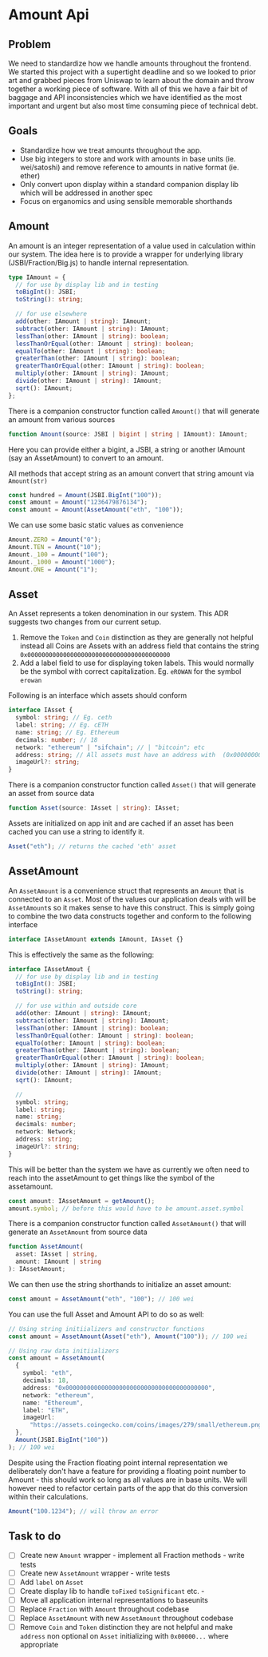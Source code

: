 # Amount Api

## Problem

We need to standardize how we handle amounts throughout the frontend. We started this project with a supertight deadline and so we looked to prior art and grabbed pieces from Uniswap to learn about the domain and throw together a working piece of software. With all of this we have a fair bit of baggage and API inconsistencies which we have identified as the most important and urgent but also most time consuming piece of technical debt.

## Goals

- Standardize how we treat amounts throughout the app.
- Use big integers to store and work with amounts in base units (ie. wei/satoshi) and remove reference to amounts in native format (ie. ether)
- Only convert upon display within a standard companion display lib which will be addressed in another spec
- Focus on erganomics and using sensible memorable shorthands

## Amount

An amount is an integer representation of a value used in calculation within our system. The idea here is to provide a wrapper for underlying library (JSBI/Fraction/Big.js) to handle internal representation.

```ts
type IAmount = {
  // for use by display lib and in testing
  toBigInt(): JSBI;
  toString(): string;

  // for use elsewhere
  add(other: IAmount | string): IAmount;
  subtract(other: IAmount | string): IAmount;
  lessThan(other: IAmount | string): boolean;
  lessThanOrEqual(other: IAmount | string): boolean;
  equalTo(other: IAmount | string): boolean;
  greaterThan(other: IAmount | string): boolean;
  greaterThanOrEqual(other: IAmount | string): boolean;
  multiply(other: IAmount | string): IAmount;
  divide(other: IAmount | string): IAmount;
  sqrt(): IAmount;
};
```

There is a companion constructor function called `Amount()` that will generate an amount from various sources

```ts
function Amount(source: JSBI | bigint | string | IAmount): IAmount;
```

Here you can provide either a bigint, a JSBI, a string or another IAmount (say an AssetAmount) to convert to an amount.

All methods that accept string as an amount convert that string amount via `Amount(str)`

```ts
const hundred = Amount(JSBI.BigInt("100"));
const amount = Amount("1236479876134");
const amount = Amount(AssetAmount("eth", "100"));
```

We can use some basic static values as convenience

```ts
Amount.ZERO = Amount("0");
Amount.TEN = Amount("10");
Amount._100 = Amount("100");
Amount._1000 = Amount("1000");
Amount.ONE = Amount("1");
```

## Asset

An Asset represents a token denomination in our system. This ADR suggests two changes from our current setup.

1. Remove the `Token` and `Coin` distinction as they are generally not helpful instead all Coins are Assets with an address field that contains the string `0x0000000000000000000000000000000000000000`
2. Add a label field to use for displaying token labels. This would normally be the symbol with correct capitalization. Eg. `eROWAN` for the symbol `erowan`

Following is an interface which assets should conform

```ts
interface IAsset {
  symbol: string; // Eg. ceth
  label: string; // Eg. cETH
  name: string; // Eg. Ethereum
  decimals: number; // 18
  network: "ethereum" | "sifchain"; // | "bitcoin"; etc
  address: string; // All assets must have an address with  (0x0000000000000000000000000000000000000000 for a native coin)
  imageUrl?: string;
}
```

There is a companion constructor function called `Asset()` that will generate an asset from source data

```ts
function Asset(source: IAsset | string): IAsset;
```

Assets are initialized on app init and are cached if an asset has been cached you can use a string to identify it.

```ts
Asset("eth"); // returns the cached 'eth' asset
```

## AssetAmount

An `AssetAmount` is a convenience struct that represents an `Amount` that is connected to an `Asset`. Most of the values our application deals with will be `AssetAmount`s so it makes sense to have this construct. This is simply going to combine the two data constructs together and conform to the following interface

```ts
interface IAssetAmount extends IAmount, IAsset {}
```

This is effectively the same as the following:

```ts
interface IAssetAmout {
  // for use by display lib and in testing
  toBigInt(): JSBI;
  toString(): string;

  // for use within and outside core
  add(other: IAmount | string): IAmount;
  subtract(other: IAmount | string): IAmount;
  lessThan(other: IAmount | string): boolean;
  lessThanOrEqual(other: IAmount | string): boolean;
  equalTo(other: IAmount | string): boolean;
  greaterThan(other: IAmount | string): boolean;
  greaterThanOrEqual(other: IAmount | string): boolean;
  multiply(other: IAmount | string): IAmount;
  divide(other: IAmount | string): IAmount;
  sqrt(): IAmount;

  //
  symbol: string;
  label: string;
  name: string;
  decimals: number;
  network: Network;
  address: string;
  imageUrl?: string;
}
```

This will be better than the system we have as currently we often need to reach into the assetAmount to get things like the symbol of the assetamount.

```ts
const amount: IAssetAmount = getAmount();
amount.symbol; // before this would have to be amount.asset.symbol
```

There is a companion constructor function called `AssetAmount()` that will generate an `AssetAmount` from source data

```ts
function AssetAmount(
  asset: IAsset | string,
  amount: IAmount | string
): IAssetAmount;
```

We can then use the string shorthands to initialize an asset amount:

```ts
const amount = AssetAmount("eth", "100"); // 100 wei
```

You can use the full Asset and Amount API to do so as well:

```ts
// Using string initiializers and constructor functions
const amount = AssetAmount(Asset("eth"), Amount("100")); // 100 wei

// Using raw data initiializers
const amount = AssetAmount(
  {
    symbol: "eth",
    decimals: 18,
    address: "0x0000000000000000000000000000000000000000",
    network: "ethereum",
    name: "Ethereum",
    label: "ETH",
    imageUrl:
      "https://assets.coingecko.com/coins/images/279/small/ethereum.png?1595348880",
  },
  Amount(JSBI.BigInt("100"))
); // 100 wei
```

Despite using the Fraction floating point internal representation we deliberately don't have a feature for providing a floating point number to Amount - this should work so long as all values are in base units. We will however need to refactor certain parts of the app that do this conversion within their calculations.

```ts
Amount("100.1234"); // will throw an error
```

## Task to do

- [ ] Create new `Amount` wrapper - implement all Fraction methods - write tests
- [ ] Create new `AssetAmount` wrapper - write tests
- [ ] Add `label` on `Asset`
- [ ] Create display lib to handle `toFixed` `toSignificant` etc. -
- [ ] Move all application internal representations to baseunits
- [ ] Replace `Fraction` with `Amount` throughout codebase
- [ ] Replace `AssetAmount` with new `AssetAmount` throughout codebase
- [ ] Remove `Coin` and `Token` distinction they are not helpful and make `address` non optional on `Asset` initializing with `0x00000...` where appropriate
